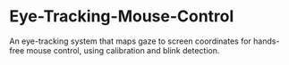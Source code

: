 # Eye-Tracking-Mouse-Control
An eye-tracking system that maps gaze to screen coordinates for hands-free mouse control, using calibration and blink detection.
